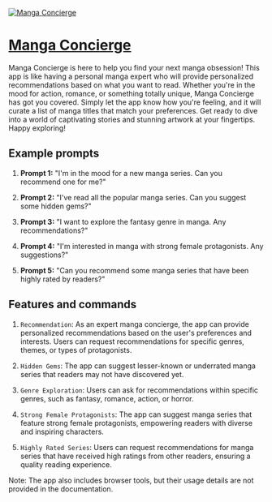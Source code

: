 [![Manga Concierge](https://files.oaiusercontent.com/file-9P3dzmG2EZJFcU3uiKXJGH2Y?se=2123-10-17T13%3A57%3A48Z&sp=r&sv=2021-08-06&sr=b&rscc=max-age%3D31536000%2C%20immutable&rscd=attachment%3B%20filename%3D472a00cb-8c3e-43f9-9ebf-d4e2b6b77668.png&sig=8LTDlBC6JJknHqfJIT6%2BcA56r7zB7TjbVwuk%2B/7uqiI%3D)](https://chat.openai.com/g/g-88wYcSE5A-manga-concierge)

# [Manga Concierge](https://chat.openai.com/g/g-88wYcSE5A-manga-concierge)

Manga Concierge is here to help you find your next manga obsession! This app is like having a personal manga expert who will provide personalized recommendations based on what you want to read. Whether you're in the mood for action, romance, or something totally unique, Manga Concierge has got you covered. Simply let the app know how you're feeling, and it will curate a list of manga titles that match your preferences. Get ready to dive into a world of captivating stories and stunning artwork at your fingertips. Happy exploring!

## Example prompts

1. **Prompt 1:** "I'm in the mood for a new manga series. Can you recommend one for me?"

2. **Prompt 2:** "I've read all the popular manga series. Can you suggest some hidden gems?"

3. **Prompt 3:** "I want to explore the fantasy genre in manga. Any recommendations?"

4. **Prompt 4:** "I'm interested in manga with strong female protagonists. Any suggestions?"

5. **Prompt 5:** "Can you recommend some manga series that have been highly rated by readers?"

## Features and commands

1. `Recommendation`: As an expert manga concierge, the app can provide personalized recommendations based on the user's preferences and interests. Users can request recommendations for specific genres, themes, or types of protagonists.

2. `Hidden Gems`: The app can suggest lesser-known or underrated manga series that readers may not have discovered yet.

3. `Genre Exploration`: Users can ask for recommendations within specific genres, such as fantasy, romance, action, or horror.

4. `Strong Female Protagonists`: The app can suggest manga series that feature strong female protagonists, empowering readers with diverse and inspiring characters.

5. `Highly Rated Series`: Users can request recommendations for manga series that have received high ratings from other readers, ensuring a quality reading experience.

Note: The app also includes browser tools, but their usage details are not provided in the documentation.